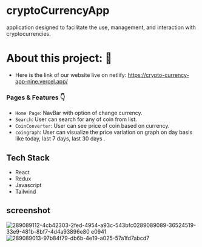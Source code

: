 # cryptoCurrencyApp
  application designed to facilitate the use, management, and interaction with cryptocurrencies.

# About this project: 🙌
- Here is the link of our website live on netlify: https://crypto-currency-app-nine.vercel.app/

### Pages & Features 👇

- `Home Page`: NavBar with option of change currency.
- `Search`: User can search for any of coin from list.
- `CoinConverter`: User can see price of coin based on currency.
- `coingraph`: User can visualize the price variation on graph on day basis like today, last 7 days, last 30 days .

## Tech Stack

- React
- Redux
- Javascript
- Tailwind
## screenshot


![289089112-4cb42303-2fed-4954-a93c-543bfc0![289089089-36524519-33e9-481b-8bf7-4d4a93896e80](https://github.com/TejaswiniMahale/Crypto-currency-application/assets/88275315/4616c773-48d4-44da-9bf9-15abb495a345)
e0941](https://github.com/TejaswiniMahale/Crypto-currency-application/assets/88275315/042cf493-8705-4b2c-87ff-ee8588c62909)
![289089013-97b84f79-db6b-4e19-a025-57a1fd7abcd7](https://github.com/TejaswiniMahale/Crypto-currency-application/assets/88275315/3b227241-c69a-42ea-899b-79d91a8bd0db)

